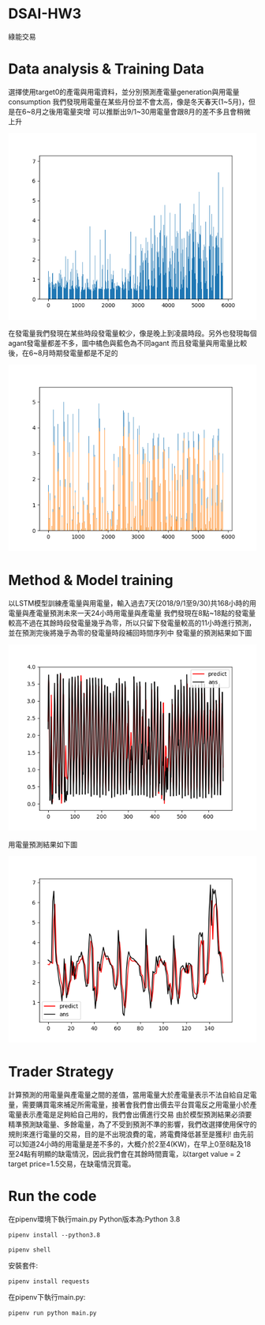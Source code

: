 # DSAI-HW3
綠能交易

# Data analysis & Training Data
選擇使用target0的產電與用電資料，並分別預測產電量generation與用電量consumption
我們發現用電量在某些月份並不會太高，像是冬天春天(1~5月)，但是在6~8月之後用電量突增
可以推斷出9/1~30用電量會跟8月的差不多且會稍微上升

![4line](https://github.com/linzh0205/DSAI-HW3/blob/main/fig/fig_out0.png)

在發電量我們發現在某些時段發電量較少，像是晚上到凌晨時段。另外也發現每個agant發電量都差不多，圖中橘色與藍色為不同agant
而且發電量與用電量比較後，在6~8月時期發電量都是不足的

![4line](https://github.com/linzh0205/DSAI-HW3/blob/main/fig/fig1.png)


# Method & Model training
以LSTM模型訓練產電量與用電量，輸入過去7天(2018/9/1至9/30)共168小時的用電量與產電量預測未來一天24小時用電量與產電量
我們發現在8點~18點的發電量較高不過在其餘時段發電量幾乎為零，所以只留下發電量較高的11小時進行預測，並在預測完後將幾乎為零的發電量時段補回時間序列中
發電量的預測結果如下圖

![4line](https://github.com/linzh0205/DSAI-HW3/blob/main/fig/Figure_1.png)

用電量預測結果如下圖

![4line](https://github.com/linzh0205/DSAI-HW3/blob/main/fig/consumption_result_2.png)

# Trader Strategy
計算預測的用電量與產電量之間的差值，當用電量大於產電量表示不法自給自足電量，需要購買電來補足所需電量，接著會我們會出價去平台買電反之用電量小於產電量表示產電是足夠給自己用的，我們會出價進行交易
由於模型預測結果必須要精準預測缺電量、多餘電量，為了不受到預測不準的影響，我們改選擇使用保守的規則來進行電量的交易，目的是不出現浪費的電，將電費降低甚至是獲利!
由先前可以知道24小時的用電量是差不多的，大概介於2至4(KW)，在早上0至8點及18至24點有明顯的缺電情況，因此我們會在其餘時間賣電，以target value = 2 target price=1.5交易，在缺電情況買電。


# Run the code
在pipenv環境下執行main.py
Python版本為:Python 3.8
```
pipenv install --python3.8
```
```
pipenv shell
```
安裝套件:
```
pipenv install requests
```

在pipenv下執行main.py:
```
pipenv run python main.py
```
